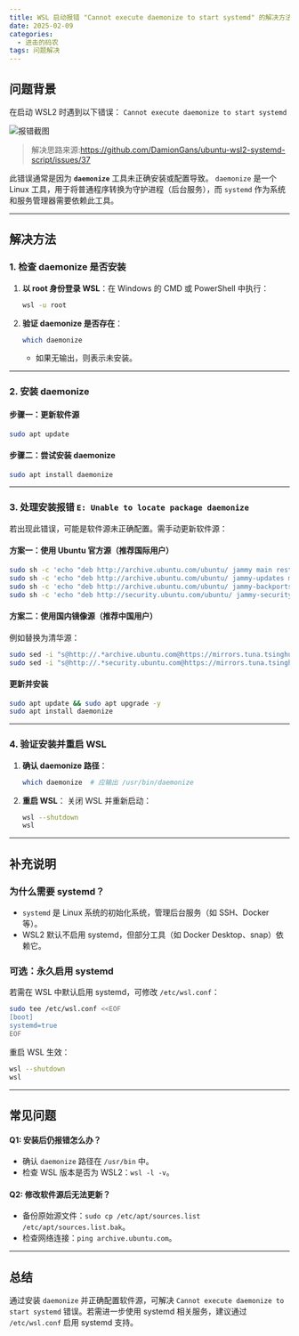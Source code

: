 ```yaml
---
title: WSL 启动报错 "Cannot execute daemonize to start systemd" 的解决方法
date: 2025-02-09
categories: 
  - 进击的码农  
tags: 问题解决
---
```

## 问题背景

在启动 WSL2 时遇到以下错误：
`Cannot execute daemonize to start systemd`

![报错截图](https://tk-pichost-1325224430.cos.ap-chengdu.myqcloud.com/blog/17390777698341739077769078.png)

> 解决思路来源:https://github.com/DamionGans/ubuntu-wsl2-systemd-script/issues/37

此错误通常是因为 **`daemonize`** 工具未正确安装或配置导致。
`daemonize` 是一个 Linux 工具，用于将普通程序转换为守护进程（后台服务），而 `systemd` 作为系统和服务管理器需要依赖此工具。

---

## 解决方法

### 1. 检查 daemonize 是否安装

1. **以 root 身份登录 WSL**：在 Windows 的 CMD 或 PowerShell 中执行：

   ```bash
   wsl -u root
   ```
2. **验证 daemonize 是否存在**：

   ```bash
   which daemonize
   ```

   - 如果无输出，则表示未安装。

---

### 2. 安装 daemonize

#### 步骤一：更新软件源

```bash
sudo apt update
```

#### 步骤二：尝试安装 daemonize

```bash
sudo apt install daemonize
```

---

### 3. 处理安装报错 `E: Unable to locate package daemonize`

若出现此错误，可能是软件源未正确配置。需手动更新软件源：

#### 方案一：使用 Ubuntu 官方源（推荐国际用户）

```bash
sudo sh -c 'echo "deb http://archive.ubuntu.com/ubuntu/ jammy main restricted universe multiverse" > /etc/apt/sources.list'
sudo sh -c 'echo "deb http://archive.ubuntu.com/ubuntu/ jammy-updates main restricted universe multiverse" >> /etc/apt/sources.list'
sudo sh -c 'echo "deb http://archive.ubuntu.com/ubuntu/ jammy-backports main restricted universe multiverse" >> /etc/apt/sources.list'
sudo sh -c 'echo "deb http://security.ubuntu.com/ubuntu/ jammy-security main restricted universe multiverse" >> /etc/apt/sources.list'
```

#### 方案二：使用国内镜像源（推荐中国用户）

例如替换为清华源：

```bash
sudo sed -i "s@http://.*archive.ubuntu.com@https://mirrors.tuna.tsinghua.edu.cn@g" /etc/apt/sources.list
sudo sed -i "s@http://.*security.ubuntu.com@https://mirrors.tuna.tsinghua.edu.cn@g" /etc/apt/sources.list
```

#### 更新并安装

```bash
sudo apt update && sudo apt upgrade -y
sudo apt install daemonize
```

---

### 4. 验证安装并重启 WSL

1. **确认 daemonize 路径**：

   ```bash
   which daemonize  # 应输出 /usr/bin/daemonize
   ```
2. **重启 WSL**：
   关闭 WSL 并重新启动：

   ```bash
   wsl --shutdown
   wsl
   ```

---

## 补充说明

### 为什么需要 systemd？

- `systemd` 是 Linux 系统的初始化系统，管理后台服务（如 SSH、Docker 等）。
- WSL2 默认不启用 systemd，但部分工具（如 Docker Desktop、snap）依赖它。

### 可选：永久启用 systemd

若需在 WSL 中默认启用 systemd，可修改 `/etc/wsl.conf`：

```bash
sudo tee /etc/wsl.conf <<EOF
[boot]
systemd=true
EOF
```

重启 WSL 生效：

```bash
wsl --shutdown
wsl
```

---

## 常见问题

#### Q1: 安装后仍报错怎么办？

- 确认 `daemonize` 路径在 `/usr/bin` 中。
- 检查 WSL 版本是否为 WSL2：`wsl -l -v`。

#### Q2: 修改软件源后无法更新？

- 备份原始源文件：`sudo cp /etc/apt/sources.list /etc/apt/sources.list.bak`。
- 检查网络连接：`ping archive.ubuntu.com`。

---

## 总结

通过安装 `daemonize` 并正确配置软件源，可解决 `Cannot execute daemonize to start systemd` 错误。若需进一步使用 systemd 相关服务，建议通过 `/etc/wsl.conf` 启用 systemd 支持。
